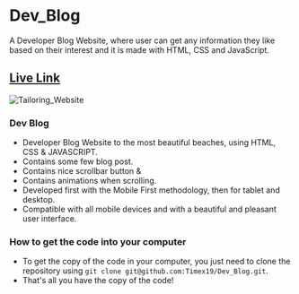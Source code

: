 # Dev_Blog
A Developer Blog Website, where user can get any information they like based on their interest and it is made with HTML, CSS and JavaScript.


## [Live Link](https://devblog-website.netlify.app/)
![Tailoring_Website](https://i.ibb.co/ZVHsp78/dev-blog.png)

### Dev Blog
- Developer Blog Website to the most beautiful beaches, using HTML, CSS & JAVASCRIPT.
- Contains some few blog post.
- Contains nice scrollbar button &
- Contains animations when scrolling.
- Developed first with the Mobile First methodology, then for tablet and desktop.
- Compatible with all mobile devices and with a beautiful and pleasant user interface.

### How to get the code into your computer

- To get the copy of the code in your computer, you just need to clone the repository using ```git clone git@github.com:Timex19/Dev_Blog.git```.
- That's all you have the copy of the code!
